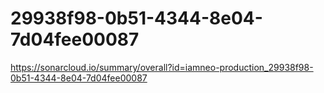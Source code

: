 # 29938f98-0b51-4344-8e04-7d04fee00087
https://sonarcloud.io/summary/overall?id=iamneo-production_29938f98-0b51-4344-8e04-7d04fee00087
